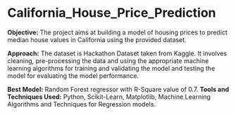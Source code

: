 # California_House_Price_Prediction

**Objective:** The project aims at building a model of housing prices to predict median house values in California using the provided dataset.

**Approach:** The dataset is Hackathon Dataset taken from Kaggle. It involves cleaning, pre-processing the data and using the appropriate machine learning algorithms for training and validating the model and testing the model for evaluating the model performance. 
 
**Best Model:** Random Forest regressor with R-Square value of 0.7.
**Tools and Techniques Used:** Python, Scikit-Learn, Matplotlib, Machine Learning Algorithms and Techniques for Regression models.
